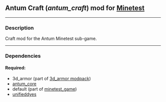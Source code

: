 ## Antum Craft (***antum_craft***) mod for [Minetest][]


---
### **Description**

Craft mod for the Antum Minetest sub-game.


---
### **Dependencies**

#### Required:
- 3d_armor (part of [3d_armor modpack][3d_armor])
- [antum_core][]
- default (part of [minetest_game][])
- [unifieddyes][]


[Minetest]: http://www.minetest.net/

[3d_armor]: https://forum.minetest.net/viewtopic.php?t=4654
[antum_core]: https://github.com/AntumMT/mod-antum_core
[minetest_game]: https://github.com/minetest/minetest_game
[unifieddyes]: https://forum.minetest.net/viewtopic.php?t=2178
